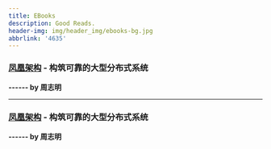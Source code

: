 ```yaml
---
title: EBooks
description: Good Reads.
header-img: img/header_img/ebooks-bg.jpg
abbrlink: '4635'
---
```


### [凤凰架构](https://icyfenix.cn/) - 构筑可靠的大型分布式系统

**------ by 周志明**

------

### [凤凰架构](https://icyfenix.cn/) - 构筑可靠的大型分布式系统

**------ by 周志明**





